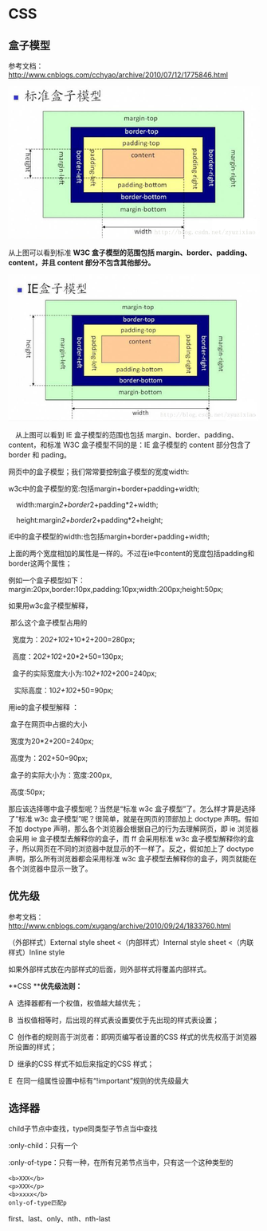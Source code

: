 # CSS

## 盒子模型

参考文档：http://www.cnblogs.com/cchyao/archive/2010/07/12/1775846.html

![标准盒子模型](assets/css/standbox.jpg)

从上图可以看到标准 **W3C 盒子模型的范围包括 margin、border、padding、content，并且 content 部分不包含其他部分。**

![IE盒子模型](assets/css/iebox.jpg)

　从上图可以看到 IE 盒子模型的范围也包括 margin、border、padding、content，和标准 W3C 盒子模型不同的是：IE 盒子模型的 content 部分包含了 border 和 pading。

网页中的盒子模型；我们常常要控制盒子模型的宽度width:   

w3c中的盒子模型的宽:包括margin+border+padding+width;

    width:margin*2+border*2+padding*2+width;

    height:margin*2+border*2+padding*2+height;

iE中的盒子模型的width:也包括margin+border+padding+width;

上面的两个宽度相加的属性是一样的。不过在ie中content的宽度包括padding和border这两个属性；

例如一个盒子模型如下：margin:20px,border:10px,padding:10px;width:200px;height:50px;

如果用w3c盒子模型解释，

​	那么这个盒子模型占用的

 		宽度为：20*2+10*2+10*2+200=280px; 

  		高度：20*2+10*2+20*2+50=130px;

 		盒子的实际宽度大小为:10*2+10*2+200=240px;

​	 	实际高度：10*2+10*2+50=90px;

用ie的盒子模型解释 ：

​	盒子在网页中占据的大小

​		宽度为20*2+200=240px; 

​		高度为：202+50=90px;

​		盒子的实际大小为：宽度:200px, 

​		高度:50px;

那应该选择哪中盒子模型呢？当然是“标准 w3c 盒子模型”了。怎么样才算是选择了“标准 w3c 盒子模型”呢？很简单，就是在网页的顶部加上 doctype 声明。假如不加 doctype 声明，那么各个浏览器会根据自己的行为去理解网页，即 ie 浏览器会采用 ie 盒子模型去解释你的盒子，而 ff 会采用标准 w3c 盒子模型解释你的盒子，所以网页在不同的浏览器中就显示的不一样了。反之，假如加上了 doctype 声明，那么所有浏览器都会采用标准 w3c 盒子模型去解释你的盒子，网页就能在各个浏览器中显示一致了。

## 优先级

参考文档：http://www.cnblogs.com/xugang/archive/2010/09/24/1833760.html

（外部样式）External style sheet <（内部样式）Internal style sheet <（内联样式）Inline style

如果外部样式放在内部样式的后面，则外部样式将覆盖内部样式。

**CSS ****优先级法则：**

A  选择器都有一个权值，权值越大越优先；

B  当权值相等时，后出现的样式表设置要优于先出现的样式表设置；

C  创作者的规则高于浏览者：即网页编写者设置的CSS 样式的优先权高于浏览器所设置的样式；

D  继承的CSS 样式不如后来指定的CSS 样式；

E  在同一组属性设置中标有“!important”规则的优先级最大

## 选择器

child子节点中查找，type同类型子节点当中查找

:only-child：只有一个

:only-of-type：只有一种，在所有兄弟节点当中，只有这一个这种类型的

```
<b>XXX</b>
<p>XXX</p>
<b>xxxx</b>
only-of-type匹配p
```

first、last、only、nth、nth-last